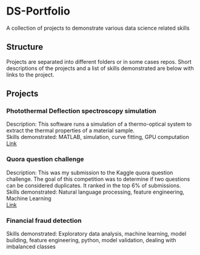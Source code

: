 # DS-Portfolio
A collection of projects to demonstrate various data science related skills

## Structure
Projects are separated into different folders or in some cases repos. Short descriptions of the projects and a list of skills demonstrated are below with links to the project.

## Projects

### Photothermal Deflection spectroscopy simulation
Description: This software runs a simulation of a thermo-optical system to extract the thermal properties of a material
sample.  
Skills demonstrated: MATLAB, simulation, curve fitting, GPU computation  
[Link](https://github.com/rbauld/PDS-sim)  

### Quora question challenge
Description: This was my submission to the Kaggle quora question challenge. The goal of this competition was to determine if two questions can be considered duplicates. It ranked in the top 6% of submissions.  
Skills demonstrated: Natural language processing, feature engineering, Machine Learning  
[Link](https://github.com/rbauld/kaggle/tree/master/quora_question_pair)

### Financial fraud detection
Skills demonstrated: Exploratory data analysis, machine learning, model building, feature engineering, python, model validation, dealing with imbalanced classes
